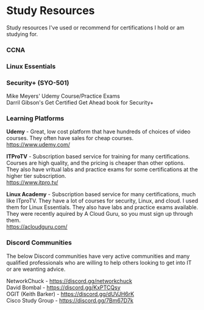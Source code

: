 # Study Resources
Study resources I've used or recommend for certifications I hold or am studying for.

### CCNA


### Linux Essentials


### Security+ (SYO-501)
Mike Meyers' Udemy Course/Practice Exams  
Darril Gibson's Get Certified Get Ahead book for Security+  

### Learning Platforms
**Udemy** - Great, low cost platform that have hundreds of choices of video courses. They often have sales for cheap courses.  
https://www.udemy.com/  

**ITProTV**  - Subscription based service for training for many certifications. Courses are high quality, and the pricing is cheaper than other options. They also have vritual labs and practice exams for some certifications at the higher tier subscription.  
https://www.itpro.tv/  

**Linux Academy** - Subscription based service for many certifications, much like ITproTV. They have a lot of courses for security, Linux, and cloud. I used them for Linux Essentials. They also have labs and practice exams available. They were recently aquired by A Cloud Guru, so you must sign up through them.  
https://acloudguru.com/  

### Discord Communities
The below Discord communities have very active communities and many qualified professionals who are willing to help others looking to get into IT or are weanting advice.  
  
NetworkChuck - https://discord.gg/networkchuck  
David Bombal - https://discord.gg/KxPTCQsy  
OGIT (Keith Barker) - https://discord.gg/dUVJH6rK    
Cisco Study Group - https://discord.gg/7Bm67D7k  
